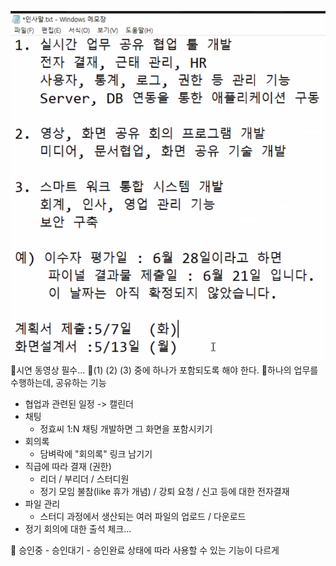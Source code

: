 ![](../image/Pasted%20image%2020240429170819.png)
📌시연 동영상 필수...
📌(1) (2) (3) 중에 하나가 포함되도록 해야 한다.
📌하나의 업무를 수행하는데, 공유하는 기능
- 협업과 관련된 일정 -> 캘린더
- 채팅
  - 정효씨 1:N 채팅 개발하면 그 화면을 포함시키기
- 회의록
  - 담벼락에 "회의록" 링크 남기기
- 직급에 따라 결재 (권한)
  - 리더 / 부리더 / 스터디원
  - 정기 모임 불참(like 휴가 개념) / 강퇴 요청 / 신고 등에 대한 전자결재
- 파일 관리
  - 스터디 과정에서 생산되는 여러 파일의 업로드 / 다운로드
- 정기 회의에 대한 출석 체크...

📌 승인중 - 승인대기 - 승인완료 상태에 따라 사용할 수 있는 기능이 다르게



